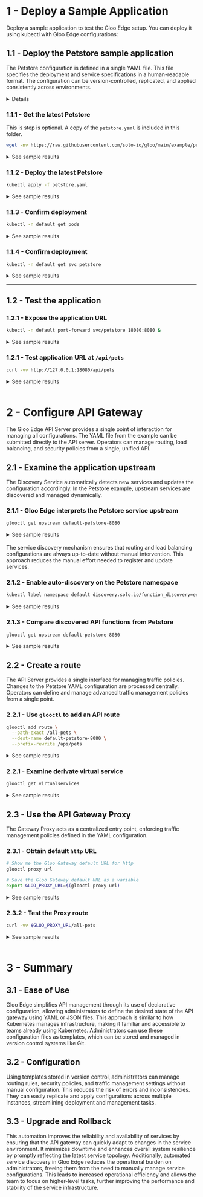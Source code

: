 # 1 - Deploy a Sample Application
Deploy a sample application to test the Gloo Edge setup. You can deploy it using kubectl with Gloo Edge configurations:

## 1.1 - Deploy the Petstore sample application
The Petstore configuration is defined in a single YAML file. This file specifies the deployment and service specifications in a human-readable format. The configuration can be version-controlled, replicated, and applied consistently across environments.

<details>

```yaml
##########################
#                        #
#        Example         #
#        Service         #
#                        #
#                        #
##########################
# petstore service
apiVersion: apps/v1
kind: Deployment
metadata:
  labels:
    app: petstore
  name: petstore
  namespace: default
spec:
  selector:
    matchLabels:
      app: petstore
  replicas: 1
  template:
    metadata:
      labels:
        app: petstore
    spec:
      containers:
      - image: soloio/petstore-example:latest
        name: petstore
        ports:
        - containerPort: 8080
          name: http
---
apiVersion: v1
kind: Service
metadata:
  name: petstore
  namespace: default
  labels:
    service: petstore
spec:
  ports:
  - name: http
    port: 8080
    protocol: TCP
  selector:
    app: petstore
```
</details>

### 1.1.1 - Get the latest Petstore
This is step is optional. A copy of the `petstore.yaml` is included in this folder. 
```bash
wget -nv https://raw.githubusercontent.com/solo-io/gloo/main/example/petstore/petstore.yaml -O petstore.yaml
```

<details>
<summary>See sample results</summary>

```
2024-06-04 15:22:37 URL:https://raw.githubusercontent.com/solo-io/gloo/main/example/petstore/petstore.yaml [822/822] -> "petstore.yaml" [1]
```
</details>

### 1.1.2 - Deploy the latest Petstore

```bash
kubectl apply -f petstore.yaml
```

<details>
<summary>See sample results</summary>

```
deployment.apps/petstore created
service/petstore created
```
</details>

### 1.1.3 - Confirm deployment
```bash
kubectl -n default get pods
```

<details>
<summary>See sample results</summary>

```
NAME                        READY   STATUS    RESTARTS   AGE
petstore-66cddd5bb4-4tdjt   1/1     Running   0          72s
```
</details>

### 1.1.4 - Confirm deployment
```bash
kubectl -n default get svc petstore
```

<details>
<summary>See sample results</summary>

```
NAME       TYPE        CLUSTER-IP      EXTERNAL-IP   PORT(S)    AGE
petstore   ClusterIP   10.43.126.102   <none>        8080/TCP   96s
```
</details>

---
## 1.2 - Test the application

### 1.2.1 - Expose the application URL

```bash
kubectl -n default port-forward svc/petstore 18080:8080 &
```

<details>
<summary>See sample results</summary>

```
[1] 11371
Forwarding from 127.0.0.1:18080 -> 8080
Forwarding from [::1]:18080 -> 8080
```
</details>

### 1.2.1 - Test application URL at `/api/pets`

```bash
curl -vv http://127.0.0.1:18080/api/pets
```

<details>
<summary>See sample results</summary>

```
*   Trying 127.0.0.1:18080...
* Connected to 127.0.0.1 (127.0.0.1) port 18080 (#0)
> GET /api/pets HTTP/1.1
> Host: 127.0.0.1:18080
> User-Agent: curl/7.81.0
> Accept: */*
> 
Handling connection for 18080
* Mark bundle as not supporting multiuse
< HTTP/1.1 200 OK
< Content-Type: application/xml
< Date: Tue, 04 Jun 2024 16:08:06 GMT
< Content-Length: 86
< 
[{"id":1,"name":"Dog","status":"available"},{"id":2,"name":"Cat","status":"pending"}]
* Connection #0 to host 127.0.0.1 left intact
```

</details>
<br>

# 2 - Configure API Gateway
The Gloo Edge API Server provides a single point of interaction for managing all configurations. The YAML file from the example can be submitted directly to the API server. Operators can manage routing, load balancing, and security policies from a single, unified API.

## 2.1 - Examine the application upstream
The Discovery Service automatically detects new services and updates the configuration accordingly. In the Petstore example, upstream services are discovered and managed dynamically.

### 2.1.1 - Gloo Edge interprets the Petstore service upstream
```bash
glooctl get upstream default-petstore-8080
```

<details>
<summary>See sample results</summary>

```
+-----------------------+------------+----------+-------------------------+
|       UPSTREAM        |    TYPE    |  STATUS  |         DETAILS         |
+-----------------------+------------+----------+-------------------------+
| default-petstore-8080 | Kubernetes | Accepted | svc name:      petstore |
|                       |            |          | svc namespace: default  |
|                       |            |          | port:          8080     |
|                       |            |          |                         |
+-----------------------+------------+----------+-------------------------+
```
</details>
<br>
The service discovery mechanism ensures that routing and load balancing configurations are always up-to-date without manual intervention. This approach reduces the manual effort needed to register and update services.

### 2.1.2 - Enable auto-discovery on the Petstore namespace
```bash
kubectl label namespace default discovery.solo.io/function_discovery=enabled
```

<details>
<summary>See sample results</summary>

```
namespace/default labeled
```
</details>

### 2.1.3 - Compare discovered API functions from Petstore

```bash
glooctl get upstream default-petstore-8080
```

<details>
<summary>See sample results</summary>

```
+-----------------------+------------+----------+-------------------------+
|       UPSTREAM        |    TYPE    |  STATUS  |         DETAILS         |
+-----------------------+------------+----------+-------------------------+
| default-petstore-8080 | Kubernetes | Accepted | svc name:      petstore |
|                       |            |          | svc namespace: default  |
|                       |            |          | port:          8080     |
|                       |            |          | REST service:           |
|                       |            |          | functions:              |
|                       |            |          | - addPet                |
|                       |            |          | - deletePet             |
|                       |            |          | - findPetById           |
|                       |            |          | - findPets              |
|                       |            |          |                         |
+-----------------------+------------+----------+-------------------------+
```
</details>

## 2.2 - Create a route 
The API Server provides a single interface for managing traffic policies. Changes to the Petstore YAML configuration are processed centrally. Operators can define and manage advanced traffic management policies from a single point.

### 2.2.1 - Use `glooctl` to add an API route

```bash
glooctl add route \
  --path-exact /all-pets \
  --dest-name default-petstore-8080 \
  --prefix-rewrite /api/pets
```

<details>
<summary>See sample results</summary>

```
{"level":"info","ts":"2024-06-04T14:00:14.870Z","caller":"add/route.go:156","msg":"Created new default virtual service","virtualService":"virtual_host:{domains:\"*\" routes:{matchers:{exact:\"/all-pets\"} route_action:{single:{upstream:{name:\"default-petstore-8080\" namespace:\"gloo-system\"}}} options:{prefix_rewrite:{value:\"/api/pets\"}}}} namespaced_statuses:{} metadata:{name:\"default\" namespace:\"gloo-system\" resource_version:\"2339\" generation:1}"}
+-----------------+--------------+---------+------+--------+-----------------+-----------------------------------+
| VIRTUAL SERVICE | DISPLAY NAME | DOMAINS | SSL  | STATUS | LISTENERPLUGINS |              ROUTES               |
+-----------------+--------------+---------+------+--------+-----------------+-----------------------------------+
| default         |              | *       | none |        |                 | /all-pets ->                      |
|                 |              |         |      |        |                 | gloo-system.default-petstore-8080 |
|                 |              |         |      |        |                 | (upstream)                        |
+-----------------+--------------+---------+------+--------+-----------------+-----------------------------------+
```
</details>

### 2.2.1 - Examine derivate virtual service
```bash
glooctl get virtualservices
```
<details>
<summary>See sample results</summary>

```bash
+-----------------+--------------+---------+------+----------+-----------------+-----------------------------------+
| VIRTUAL SERVICE | DISPLAY NAME | DOMAINS | SSL  |  STATUS  | LISTENERPLUGINS |              ROUTES               |
+-----------------+--------------+---------+------+----------+-----------------+-----------------------------------+
| default         |              | *       | none | Accepted |                 | /all-pets ->                      |
|                 |              |         |      |          |                 | gloo-system.default-petstore-8080 |
|                 |              |         |      |          |                 | (upstream)                        |
+-----------------+--------------+---------+------+----------+-----------------+-----------------------------------+
```
</details>

## 2.3 - Use the API Gateway Proxy
 The Gateway Proxy acts as a centralized entry point, enforcing traffic management policies defined in the YAML configuration.

### 2.3.1 - Obtain default `http` URL
```bash
# Show me the Gloo Gateway default URL for http
glooctl proxy url 

# Save the Gloo Gateway default URL as a variable
export GLOO_PROXY_URL=$(glooctl proxy url)
```

<details>
<summary>See sample results</summary>

```bash
http://10.5.0.68:80
```
</details>

### 2.3.2 - Test the Proxy route
```bash
curl -vv $GLOO_PROXY_URL/all-pets
```

<details>
<summary>See sample results</summary>

```
*   Trying 10.5.0.68:80...
* Connected to 10.5.0.68 (10.5.0.68) port 80 (#0)
> GET /all-pets HTTP/1.1
> Host: 10.5.0.68
> User-Agent: curl/7.81.0
> Accept: */*
> 
* Mark bundle as not supporting multiuse
< HTTP/1.1 200 OK
< content-type: application/xml
< date: Tue, 04 Jun 2024 15:34:22 GMT
< content-length: 86
< x-envoy-upstream-service-time: 1
< server: envoy
< 
[{"id":1,"name":"Dog","status":"available"},{"id":2,"name":"Cat","status":"pending"}]
* Connection #0 to host 10.5.0.68 left intact
```
</details>
<br>

# 3 - Summary

## 3.1 - Ease of Use

Gloo Edge simplifies API management through its use of declarative configuration, allowing administrators to define the desired state of the API gateway using YAML or JSON files. This approach is similar to how Kubernetes manages infrastructure, making it familiar and accessible to teams already using Kubernetes. Administrators can use these configuration files as templates, which can be stored and managed in version control systems like Git.

## 3.2 - Configuration

Using templates stored in version control, administrators can manage routing rules, security policies, and traffic management settings without manual configuration. This reduces the risk of errors and inconsistencies. They can easily replicate and apply configurations across multiple instances, streamlining deployment and management tasks.

## 3.3 - Upgrade and Rollback

This automation improves the reliability and availability of services by ensuring that the API gateway can quickly adapt to changes in the service environment. It minimizes downtime and enhances overall system resilience by promptly reflecting the latest service topology. Additionally, automated service discovery in Gloo Edge reduces the operational burden on administrators, freeing them from the need to manually manage service configurations. This leads to increased operational efficiency and allows the team to focus on higher-level tasks, further improving the performance and stability of the service infrastructure.

